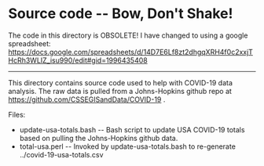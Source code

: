 # Source code -- Bow, Don't Shake!

The code in this directory is OBSOLETE!  I have changed to using
a google spreadsheet:
https://docs.google.com/spreadsheets/d/14D7E6Lf8zt2dhgqXRH4f0c2xxjTHcRh3WLIZ_isu990/edit#gid=1996435408

------------------------------------------------

This directory contains source code used to help with
COVID-19 data analysis.  The raw data is pulled from
a Johns-Hopkins github repo at https://github.com/CSSEGISandData/COVID-19 .

Files:

- update-usa-totals.bash -- Bash script to update USA COVID-19 totals based on pulling the Johns-Hopkins github data.
- total-usa.perl -- Invoked by update-usa-totals.bash to re-generate ../covid-19-usa-totals.csv

